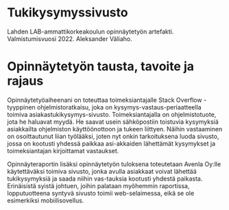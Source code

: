 # Tukikysymyssivusto

Lahden LAB-ammattikorkeakoulun opinnäytetyön artefakti. Valmistumisvuosi 2022. Aleksander Väliaho.

# Opinnäytetyön tausta, tavoite ja rajaus

Opinnäytetyöaiheenani on toteuttaa toimeksiantajalle Stack Overflow -tyyppinen ohjelmistoratkaisu, joka on kysymys-vastaus-periaatteella toimiva asiakastukikysymys-sivusto. Toimeksiantajalla on ohjelmistotuote, jota he haluavat myydä. He saavat usein sähköpostiin toistuvia kysymyksiä asiakkailta ohjelmiston käyttöönottoon ja tukeen liittyen. Näihin vastaaminen on osoittautunut liian työlääksi, joten nyt onkin tarkoituksena luoda sivusto, jossa on kootusti yhdessä paikkaa asi-akkaiden lähettämät kysymykset ja toimeksiantajan kirjoittamat vastaukset.

Opinnäyteraportin lisäksi opinnäytetyön tuloksena toteutetaan Avenla Oy:lle käytettäväksi toimiva sivusto, jonka avulla asiakkaat voivat lähettää tukikysymyksiä ja saada niihin vas-tauksia kootusti yhdestä paikasta. Erinäisistä syistä johtuen, joihin palataan myöhemmin raportissa, lopputuotteena syntyvä sivusto toimii web-selaimessa, eikä se ole esimerkiksi mobiilisovellus.
